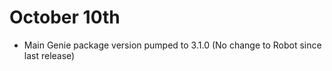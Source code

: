 # October 10th

* Main Genie package version pumped to 3.1.0 (No change to Robot since last release)